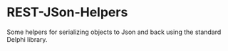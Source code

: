 # REST-JSon-Helpers

Some helpers for serializing objects to Json and back using the standard Delphi library.
